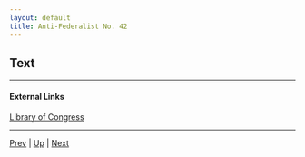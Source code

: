 ```yaml
---
layout: default
title: Anti-Federalist No. 42
---
```


## Text

---
#### External Links
[Library of Congress]()

---

[Prev](41.md) | [Up](README.md) | [Next](43.md)
